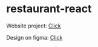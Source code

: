 # restaurant-react
Website project: [Click](https://ledinhhieu22122002.github.io/restaurant-react/)


Design on figma: [Click](https://www.figma.com/file/QWsnBNkS4MUzX9nx8B5R6Z/Client-First-Template-5-(Community)?type=design&mode=design&t=YEkhKrlfUnVVwmQA-1)
